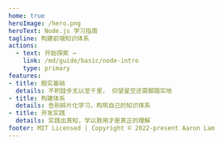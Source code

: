 ```yaml
---
home: true
heroImage: /hero.png
heroText: Node.js 学习指南
tagline: 构建前端知识体系
actions:
  - text: 开始探索 →
    link: /md/guide/basic/node-intro
    type: primary
features:
- title: 殷实基础
  details: 不积跬步无以至千里， 仰望星空还需脚踏实地
- title: 构建体系
  details: 告别碎片化学习，构筑自己的知识体系
- title: 开发实践
  details: 实践出真知，学以致用才是真正的理解
footer: MIT Licensed | Copyright © 2022-present Aaron Lam
---
```


<!-- version 1 syntax -->
<!-- ::: slot footer
MIT Licensed | Copyright © 2018-present [Aaron Lam](https://github.com/Aaronlamz)
::: -->
